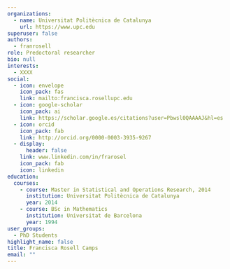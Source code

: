 ```yaml
---
organizations:
  - name: Universitat Politècnica de Catalunya
    url: https://www.upc.edu
superuser: false
authors:
  - franrosell
role: Predoctoral researcher
bio: null
interests:
  - XXXX
social:
  - icon: envelope
    icon_pack: fas
    link: mailto:francisca.rosellupc.edu
  - icon: google-scholar
    icon_pack: ai
    link: https://scholar.google.es/citations?user=Pbwsl0QAAAAJ&hl=es
  - icon: orcid
    icon_pack: fab
    link: http://orcid.org/0000-0003-3935-9267
  - display:
      header: false
    link: www.linkedin.com/in/frarosel
    icon_pack: fab
    icon: linkedin
education:
  courses:
    - course: Master in Statistical and Operations Research, 2014
      institution: Universitat Politècnica de Catalunya
      year: 2014
    - course: BSc in Mathematics
      institution: Universitat de Barcelona
      year: 1994
user_groups:
  - PhD Students
highlight_name: false
title: Francisca Rosell Camps
email: ""
---
```

